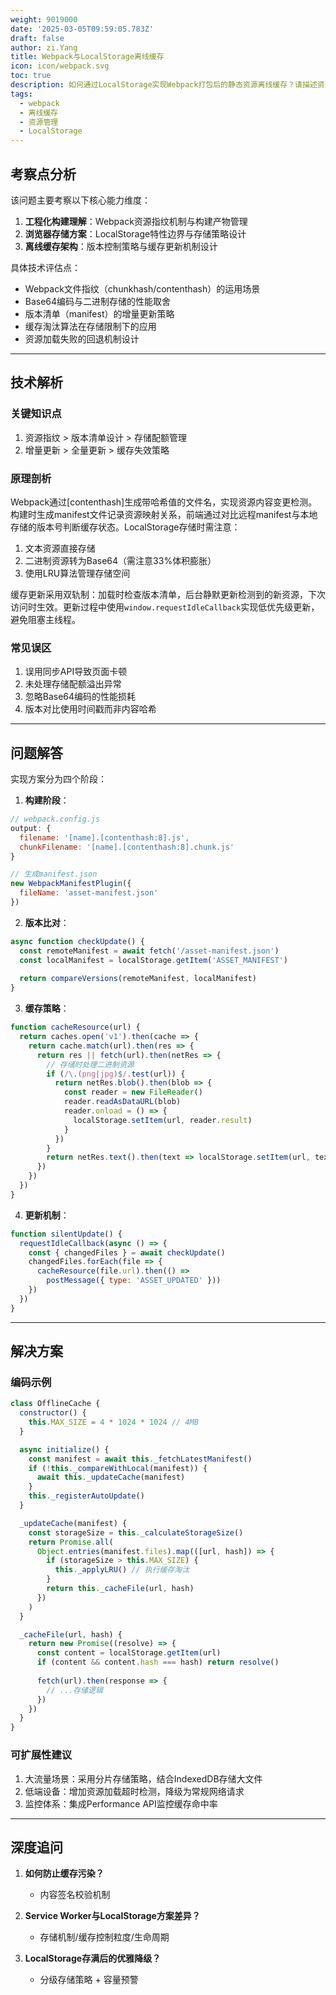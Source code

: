 ```yaml
---
weight: 9019000
date: '2025-03-05T09:59:05.783Z'
draft: false
author: zi.Yang
title: Webpack与LocalStorage离线缓存
icon: icon/webpack.svg
toc: true
description: 如何通过LocalStorage实现Webpack打包后的静态资源离线缓存？请描述资源预加载、版本控制及缓存更新的实现思路。
tags:
  - webpack
  - 离线缓存
  - 资源管理
  - LocalStorage
---
```


## 考察点分析

该问题主要考察以下核心能力维度：

1. **工程化构建理解**：Webpack资源指纹机制与构建产物管理
2. **浏览器存储方案**：LocalStorage特性边界与存储策略设计
3. **离线缓存架构**：版本控制策略与缓存更新机制设计

具体技术评估点：

- Webpack文件指纹（chunkhash/contenthash）的运用场景
- Base64编码与二进制存储的性能取舍
- 版本清单（manifest）的增量更新策略
- 缓存淘汰算法在存储限制下的应用
- 资源加载失败的回退机制设计

---

## 技术解析

### 关键知识点

1. 资源指纹 > 版本清单设计 > 存储配额管理
2. 增量更新 > 全量更新 > 缓存失效策略

### 原理剖析

Webpack通过[contenthash]生成带哈希值的文件名，实现资源内容变更检测。构建时生成manifest文件记录资源映射关系，前端通过对比远程manifest与本地存储的版本号判断缓存状态。LocalStorage存储时需注意：

1. 文本资源直接存储
2. 二进制资源转为Base64（需注意33%体积膨胀）
3. 使用LRU算法管理存储空间

缓存更新采用双轨制：加载时检查版本清单，后台静默更新检测到的新资源，下次访问时生效。更新过程中使用`window.requestIdleCallback`实现低优先级更新，避免阻塞主线程。

### 常见误区

1. 误用同步API导致页面卡顿
2. 未处理存储配额溢出异常
3. 忽略Base64编码的性能损耗
4. 版本对比使用时间戳而非内容哈希

---

## 问题解答

实现方案分为四个阶段：

1. **构建阶段**：

```javascript
// webpack.config.js
output: {
  filename: '[name].[contenthash:8].js',
  chunkFilename: '[name].[contenthash:8].chunk.js'
}

// 生成manifest.json
new WebpackManifestPlugin({
  fileName: 'asset-manifest.json'
})
```

2. **版本比对**：

```javascript
async function checkUpdate() {
  const remoteManifest = await fetch('/asset-manifest.json')
  const localManifest = localStorage.getItem('ASSET_MANIFEST')
  
  return compareVersions(remoteManifest, localManifest) 
}
```

3. **缓存策略**：

```javascript
function cacheResource(url) {
  return caches.open('v1').then(cache => {
    return cache.match(url).then(res => {
      return res || fetch(url).then(netRes => {
        // 存储时处理二进制资源
        if (/\.(png|jpg)$/.test(url)) {
          return netRes.blob().then(blob => {
            const reader = new FileReader()
            reader.readAsDataURL(blob)
            reader.onload = () => {
              localStorage.setItem(url, reader.result)
            }
          })
        }
        return netRes.text().then(text => localStorage.setItem(url, text))
      })
    })
  })
}
```

4. **更新机制**：

```javascript
function silentUpdate() {
  requestIdleCallback(async () => {
    const { changedFiles } = await checkUpdate()
    changedFiles.forEach(file => {
      cacheResource(file.url).then(() => 
        postMessage({ type: 'ASSET_UPDATED' }))
    })
  })
}
```

---

## 解决方案

### 编码示例

```javascript
class OfflineCache {
  constructor() {
    this.MAX_SIZE = 4 * 1024 * 1024 // 4MB
  }

  async initialize() {
    const manifest = await this._fetchLatestManifest()
    if (!this._compareWithLocal(manifest)) {
      await this._updateCache(manifest)
    }
    this._registerAutoUpdate()
  }

  _updateCache(manifest) {
    const storageSize = this._calculateStorageSize()
    return Promise.all(
      Object.entries(manifest.files).map(([url, hash]) => {
        if (storageSize > this.MAX_SIZE) {
          this._applyLRU() // 执行缓存淘汰
        }
        return this._cacheFile(url, hash)
      })
    )
  }

  _cacheFile(url, hash) {
    return new Promise((resolve) => {
      const content = localStorage.getItem(url)
      if (content && content.hash === hash) return resolve()
      
      fetch(url).then(response => {
        // ...存储逻辑
      })
    })
  }
}
```

### 可扩展性建议

1. 大流量场景：采用分片存储策略，结合IndexedDB存储大文件
2. 低端设备：增加资源加载超时检测，降级为常规网络请求
3. 监控体系：集成Performance API监控缓存命中率

---

## 深度追问

1. **如何防止缓存污染？**
   - 内容签名校验机制

2. **Service Worker与LocalStorage方案差异？**
   - 存储机制/缓存控制粒度/生命周期

3. **LocalStorage存满后的优雅降级？**
   - 分级存储策略 + 容量预警
